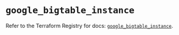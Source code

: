 # `google_bigtable_instance`

Refer to the Terraform Registry for docs: [`google_bigtable_instance`](https://registry.terraform.io/providers/hashicorp/google/6.49.3/docs/resources/bigtable_instance).
